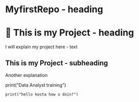# MyfirstRepo - heading
# 🥦 This is my Project - heading
I will explain my project here - text

## This is my Project - subheading
Another explanation

print("Data Analyst training")

``` three backticks initiate a code block
print("hello kosta how u doin?")
```
